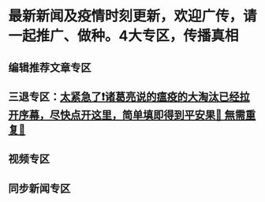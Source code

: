 # 最新新闻及疫情时刻更新，欢迎广传，请一起推广、做种。4大专区，传播真相

## 编辑推荐文章专区

## 三退专区：[太紧急了❗️诸葛亮说的瘟疫的大淘汰已经拉开序幕，尽快点开这里，简单填即得到平安果🍎 無需重复📩](https://github.com/begood0513/goodnews/blob/master/quit/letter.md)

## 视频专区

## 同步新闻专区
